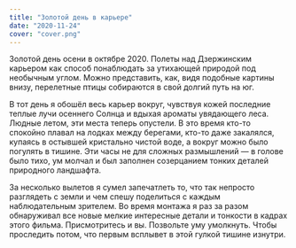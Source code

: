 ```yaml
---
title: "Золотой день в карьере"
date: "2020-11-24"
cover: "cover.png"
---
```




<youtube-embed class="my-24" link="https://www.youtube.com/watch?v=Vwt57rGZUWg" />

Золотой день осени в октябре 2020. Полеты над Дзержинским карьером как способ понаблюдать за утихающей природой под необычным углом. Можно представить, как, видя подобные картины внизу, перелетные птицы собираются в свой долгий путь на юг.

В тот день я обошёл весь карьер вокруг, чувствуя кожей последние теплые лучи осеннего Солнца и вдыхая ароматы увядающего леса. Людные летом, эти места теперь опустели. В это время кто-то спокойно плавал на лодках между берегами, кто-то даже закалялся, купаясь в остывшей кристально чистой воде, а вокруг можно было погулять в тишине. Эти часы не для сложных размышлений — в голове было тихо, ум молчал и был заполнен созерцанием тонких деталей природного ландшафта.

За несколько вылетов я сумел запечатлеть то, что так непросто разглядеть с земли и чем спешу поделиться с каждым наблюдательным зрителем. Во время монтажа я раз за разом обнаруживал все новые мелкие интересные детали и тонкости в кадрах этого фильма. Присмотритесь и вы. Позвольте уму умолкнуть. Чтобы проследить потом, что первым всплывет в этой гулкой тишине изнутри.

